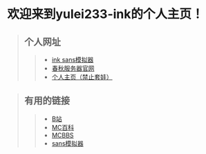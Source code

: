 # 欢迎来到yulei233-ink的个人主页！




>## 个人网址
>>* [ink sans模拟器](https://yulei233.github.io/ink_sans_fight)
>>* [春秋服务器官网](https://yulei233.github.io/chunqiu_server)
>>* [个人主页（禁止套娃）](https://yulei233.github.io)




>## 有用的链接
>>* [B站](https://www.bilibili.com)
>>* [MC百科](https://www.mcmod.cn)
>>* [MCBBS](https://www.mcbbs.net)
>>* [sans模拟器](https://jcw87.github.io/c2_sans_fight)
